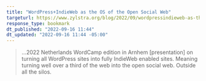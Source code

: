 ```yaml
---
title: "WordPress+IndieWeb as the OS of the Open Social Web"
targeturl: https://www.zylstra.org/blog/2022/09/wordpressindieweb-as-the-os-of-the-open-social-web/ 
response_type: bookmark
dt_published: "2022-09-16 11:44"
dt_updated: "2022-09-16 11:44 -05:00"
---
```


> ...2022 Netherlands WordCamp edition in Arnhem [presentation] on turning all WordPress sites into fully IndieWeb enabled sites. Meaning turning well over a third of the web into the open social web. Outside all the silos.
